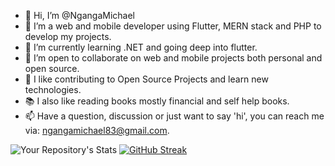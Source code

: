 - 👋 Hi, I’m @NgangaMichael
- 👀 I’m a web and mobile developer using Flutter, MERN stack and PHP to develop my projects.
- 🌱 I’m currently learning .NET and going deep into flutter.
- 💞️ I’m open to collaborate on web and mobile projects both personal and open source.
- 📝 I like contributing to Open Source Projects and learn new technologies.
- 📚 I also like reading books mostly financial and self help books.
- 📫 Have a question, discussion or just want to say 'hi', you can reach me via: ngangamichael83@gmail.com. 

![Your Repository's Stats](https://github-readme-stats.vercel.app/api?username=NgangaMichael&show_icons=true)
[![GitHub Streak](http://github-readme-streak-stats.herokuapp.com?user=NgangaMichael&theme=dark&hide_border=true&fire=4887DD&sideLabels=4887DD&background=FFFFFF&stroke=4887DD&ring=4887DD&currStreakNum=4887DD&currStreakLabel=4887DD&sideNums=4887DD)](https://git.io/streak-stats)
